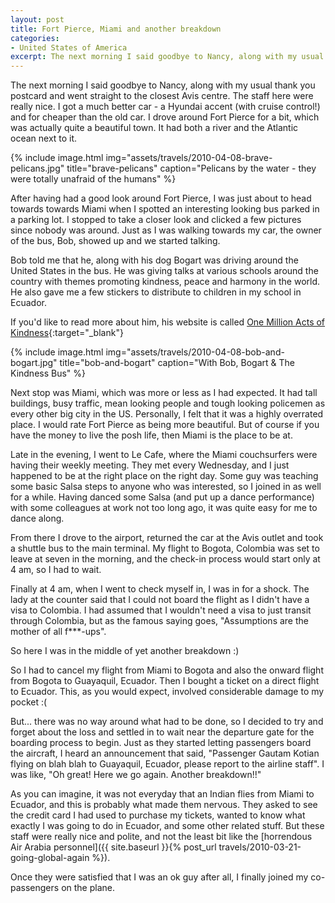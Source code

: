 ```yaml
---
layout: post
title: Fort Pierce, Miami and another breakdown
categories:
- United States of America
excerpt: The next morning I said goodbye to Nancy, along with my usual thank you postcard and went straight to the closest Avis centre. The staff here were really nice. I got a much better car - a Hyundai accent (with cruise control!) and for cheaper than the old car.
---
```


The next morning I said goodbye to Nancy, along with my usual thank you postcard
and went straight to the closest Avis centre. The staff here were really nice. I
got a much better car - a Hyundai accent (with cruise control!) and for cheaper
than the old car. I drove around Fort Pierce for a bit, which was actually quite
a beautiful town. It had both a river and the Atlantic ocean next to it.

{% include image.html
    img="assets/travels/2010-04-08-brave-pelicans.jpg"
    title="brave-pelicans"
    caption="Pelicans by the water - they were totally unafraid of the humans"
        %}

After having had a good look around Fort Pierce, I was just about to head
towards towards Miami when I spotted an interesting looking bus parked in a
parking lot. I stopped to take a closer look and clicked a few pictures since
nobody was around. Just as I was walking towards my car, the owner of the bus,
Bob, showed up and we started talking.

Bob told me that he, along with his dog Bogart was driving around the United
States in the bus. He was giving talks at various schools around the country
with themes promoting kindness, peace and harmony in the world. He also gave me
a few stickers to distribute to children in my school in Ecuador.

If you'd like to read more about him, his website is called [One Million Acts of
Kindness](http://www.OneMillionActsOfKindness.com){:target="_blank"}

{% include image.html
    img="assets/travels/2010-04-08-bob-and-bogart.jpg"
    title="bob-and-bogart"
    caption="With Bob, Bogart & The Kindness Bus" %}

Next stop was Miami, which was more or less as I had expected. It had tall
buildings, busy traffic, mean looking people and tough looking policemen as
every other big city in the US. Personally, I felt that it was a highly
overrated place. I would rate Fort Pierce as being more beautiful. But of course
if you have the money to live the posh life, then Miami is the place to be at.

Late in the evening, I went to Le Cafe, where the Miami couchsurfers were having
their weekly meeting. They met every Wednesday, and I just happened to be at the
right place on the right day. Some guy was teaching some basic Salsa steps to
anyone who was interested, so I joined in as well for a while. Having danced
some Salsa (and put up a dance performance) with some colleagues at work not too
long ago, it was quite easy for me to dance along.

From there I drove to the airport, returned the car at the Avis outlet and took
a shuttle bus to the main terminal. My flight to Bogota, Colombia was set to
leave at seven in the morning, and the check-in process would start only at 4
am, so I had to wait.

Finally at 4 am, when I went to check myself in, I was in for a shock. The lady
at the counter said that I could not board the flight as I didn't have a visa to
Colombia. I had assumed that I wouldn't need a visa to just transit through
Colombia, but as the famous saying goes, "Assumptions are the mother of all
f***-ups".

So here I was in the middle of yet another breakdown :)

So I had to cancel my flight from Miami to Bogota and also the onward flight
from Bogota to Guayaquil, Ecuador. Then I bought a ticket on a direct flight to
Ecuador. This, as you would expect, involved considerable damage to my pocket :(

But... there was no way around what had to be done, so I decided to try and
forget about the loss and settled in to wait near the departure gate for the
boarding process to begin. Just as they started letting passengers board the
aircraft, I heard an announcement that said, "Passenger Gautam Kotian flying on
blah blah to Guayaquil, Ecuador, please report to the airline staff". I was
like, "Oh great! Here we go again. Another breakdown!!"

As you can imagine, it was not everyday that an Indian flies from Miami to
Ecuador, and this is probably what made them nervous. They asked to see the
credit card I had used to purchase my tickets, wanted to know what exactly I was
going to do in Ecuador, and some other related stuff. But these staff were
really nice and polite, and not the least bit like the [horrendous Air Arabia
personnel]({{ site.baseurl }}{% post_url travels/2010-03-21-going-global-again
%}).

Once they were satisfied that I was an ok guy after all, I finally joined my
co-passengers on the plane.
